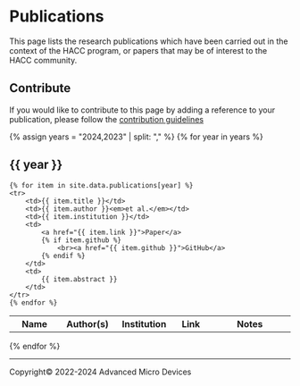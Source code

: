 # Publications

This page lists the research publications which have been carried out in the context of the HACC program, or papers that may be of interest to the HACC community.

## Contribute

If you would like to contribute to this page by adding a reference to your publication, please follow the [contribution guidelines](contributing.md)

{% assign years = "2024,2023" | split: "," %}
{% for year in years %}

## {{ year }}

<table width="100%">
    <tr>
        <th width="200">Name</th>
        <th width="120">Author(s)</th>
        <th width="120">Institution</th>
        <th width="120">Link</th>
        <th width="500">Notes</th>
    </tr>

    {% for item in site.data.publications[year] %}
    <tr>
        <td>{{ item.title }}</td>
        <td>{{ item.author }}<em>et al.</em></td>
        <td>{{ item.institution }}</td>
        <td>
            <a href="{{ item.link }}">Paper</a>
            {% if item.github %}
                <br><a href="{{ item.github }}">GitHub</a>
            {% endif %}
        </td>
        <td>
            {{ item.abstract }}
        </td>
    </tr>
    {% endfor %}
</table>

{% endfor %}

---------------------------------------
<p class="copyright">Copyright&copy; 2022-2024 Advanced Micro Devices</p>

